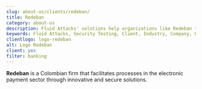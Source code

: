 ```yaml
---
slug: about-us/clients/redeban/
title: Redeban
category: about-us
description: Fluid Attacks' solutions help organizations like Redeban to identify security vulnerabilities in their systems and manage their attack surfaces.
keywords: Fluid Attacks, Security Testing, Client, Industry, Company, Organization, Pentesting, Ethical Hacking, Redeban
clientlogo: logo-redeban
alt: Logo Redeban
client: yes
filter: banking
---
```


**Redeban** is a Colombian firm
that facilitates processes in the electronic payment sector
through innovative and secure solutions.
